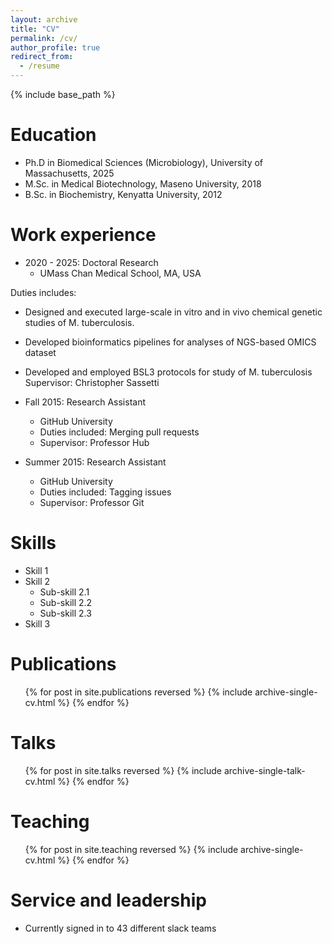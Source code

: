 ```yaml
---
layout: archive
title: "CV"
permalink: /cv/
author_profile: true
redirect_from:
  - /resume
---
```


{% include base_path %}

Education
======
* Ph.D in Biomedical Sciences (Microbiology), University of Massachusetts, 2025
* M.Sc. in Medical Biotechnology, Maseno University, 2018
* B.Sc. in Biochemistry, Kenyatta University, 2012

Work experience
======
* 2020 - 2025: Doctoral Research
  * UMass Chan Medical School, MA, USA
  
Duties includes:
  * Designed and executed large-scale in vitro and in vivo chemical genetic studies of M. tuberculosis.
  * Developed bioinformatics pipelines for analyses of NGS-based OMICS dataset
  * Developed and employed BSL3 protocols for study of M. tuberculosis
Supervisor: Christopher Sassetti

* Fall 2015: Research Assistant
  * GitHub University
  * Duties included: Merging pull requests
  * Supervisor: Professor Hub

* Summer 2015: Research Assistant
  * GitHub University
  * Duties included: Tagging issues
  * Supervisor: Professor Git
  
Skills
======
* Skill 1
* Skill 2
  * Sub-skill 2.1
  * Sub-skill 2.2
  * Sub-skill 2.3
* Skill 3

Publications
======
  <ul>{% for post in site.publications reversed %}
    {% include archive-single-cv.html %}
  {% endfor %}</ul>
  
Talks
======
  <ul>{% for post in site.talks reversed %}
    {% include archive-single-talk-cv.html  %}
  {% endfor %}</ul>
  
Teaching
======
  <ul>{% for post in site.teaching reversed %}
    {% include archive-single-cv.html %}
  {% endfor %}</ul>
  
Service and leadership
======
* Currently signed in to 43 different slack teams
